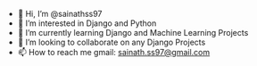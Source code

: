 - 👋 Hi, I’m @sainathss97
- 👀 I’m interested in Django and Python
- 🌱 I’m currently learning Django and Machine Learning Projects
- 💞️ I’m looking to collaborate on any Django Projects
- 📫 How to reach me gmail: sainath.ss97@gmail.com 

<!---
sainathss97/sainathss97 is a ✨ special ✨ repository because its `README.md` (this file) appears on your GitHub profile.
You can click the Preview link to take a look at your changes.
--->
